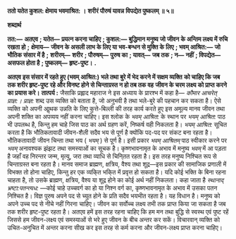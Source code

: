 **ततो यतेत कुशल: क्षेमाय भवमाश्रित: ।** **शरीरं पौरुषं यावन्न विपद्येत पुष्कलम् ॥ ५॥** 

**शब्दार्थ** 

**तत:—** **अतएव** **; यतेत—** **प्रयत्न करना चाहिए** **; कुशल:—** **बुद्धिमान मनुष्य जो जीवन के अन्तिम लक्ष्य में रुचि रखता हो** **;** **क्षेमाय—** **जीवन के असली लाभ के लिए या भव-बन्धन से मुक्ति के लिए** **; भवम् आश्रित:—** **जो भौतिक संसार में है** **;** **शरीरम्—** **शरीर** **; पौरुषम्—** **पुरुष का** **; यावत्—** **जब तक** **; न—** **नहीं** **; विपद्येत—** **असफल होता है** **; पुष्कलम्—** **हृष्ट-पुष्ट।** **.** 

**अतएव इस संसार में रहते हुए (भवम् आश्रित:) भले तथा बुरे में भेद करने में सक्षम व्यक्ति** **को चाहिए कि जब तक शरीर हृष्ट-पुष्ट रहे और विनष्ट होने से चिन्ताग्रस्त न हो तब तक वह** **जीवन के चरम लक्ष्य को प्राप्त करने का प्रयास करे।** **तात्पर्य :** जैसाकि प्रह्लाद महाराज ने इस अध्याय के प्रारश्भ में कहा है— *कौमार आचरेत् प्राज्ञ:।* *प्राज्ञ:* शब्द उस व्यक्ति को बताता है, जो अनुभवी है तथा भले-बुरे की पहचान कर सकता है। ऐसे व्यक्ति को अपनी आॢथक उन्नति के लिए कुत्ते-बिल्ली की तरह कार्य करते हुए इस अमूल्य मानव जीवन तथा अपनी शक्ति का अपव्यय नहीं करना चाहिए। इस श्लोक के *भवम् आश्रित:* के स्थान पर *भयम् आश्रित:* पाठ भी उपलब्ध है, किन्तु हम चाहे जिस पाठ का अर्थ ग्रहण करें, निष्कर्ष वही निकलता है। *भयम् आश्रित:* सूचित करता है कि भौतिकतावादी जीवन-शैली सदैव भय से पूर्ण है क्योंकि पद-पद पर संकट बना रहता है। भौतिकतावादी जीवन चिन्ता तथा भय ( *भयम्* ) से पूर्ण है। इसी प्रकार *भवम् आश्रितम्* पाठ स्वीकार करने पर *भवम्* अनावश्यक झंझट तथा समस्याओं का सूचक है। कृष्णभावनामृत के अभाव में मनुष्य *भवम्* में आ पड़ता है जहाँ वह निरन्तर जन्म, मृत्यु, जरा तथा व्याधि से चिनि्तत रहता है। इस तरह मनुष्य निश्चित रूप से चिन्ताग्रस्त बना रहता है। मानव समाज ब्राह्मण, क्षत्रिय, वैश्य तथा शूद्र—इस प्रकार की सामाजिक प्रणाली में विभक्त तो होना चाहिए, किन्तु हर एक व्यकि्त भकि्त में प्रवृत्त हो सकता है। यदि कोई भक्ति के बिना रहना चाहता है, तो उसके ब्राह्मण, क्षत्रिय, वैश्य या शूद्र होने का कोई अर्थ नहीं निकलता। कहा जाता है *स्थानाद् भ्रष्टा:पतन्त्यध:* —कोई चाहे उच्चवर्ग का हो या निश्न वर्ग का, कृष्णभावनामृत के अभाव में उसका पतन निश्चित है। विज्ञ पुरुष अपने पद से च्युत होने के प्रति सदैव भयभीत रहता है। यह विधान है। मनुष्य को अपने उच्च पद से नीचे नहीं गिरना चाहिए। जीवन का सर्वोच्च लक्ष्य तभी तक प्राप्त किया जा सकता है जब तक शरीर हृष्ट-पुष्ट रहता है। अतएव हमें इस तरह रहना चाहिए कि हम मन तथा बुद्धि से स्वस्थ एवं पुष्ट रहें जिससे हम जीवन-लक्ष्य एवं समस्याओं से भरे हुए जीवन के बीच अन्तर कर सकें। विचारवान् व्यक्ति को उचित-अनुचित में अन्तर करना सीख कर इस तरह से कर्म करना और जीवन-लक्ष्य प्राप्त करना चाहिए।  